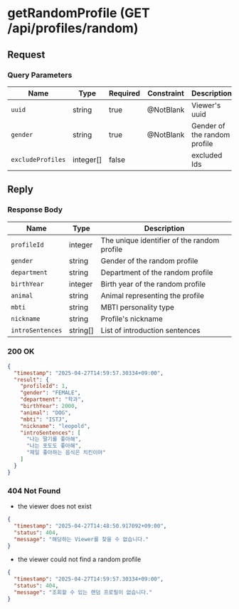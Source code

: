 # getRandomProfile (GET /api/profiles/random)

## Request

### Query Parameters

| Name              | Type      | Required | Constraint | Description                  |
|-------------------|-----------|----------|------------|------------------------------|
| `uuid`            | string    | true     | @NotBlank  | Viewer's uuid                |
| `gender`          | string    | true     | @NotBlank  | Gender of the random profile | 
| `excludeProfiles` | integer[] | false    |            | excluded Ids                 |

## Reply

### Response Body

| Name             | Type     | Description                                 |
|------------------|----------|---------------------------------------------|
| `profileId`      | integer  | The unique identifier of the random profile |
| `gender`         | string   | Gender of the random profile                |
| `department`     | string   | Department of the random profile            |
| `birthYear`      | integer  | Birth year of the random profile            |
| `animal`         | string   | Animal representing the profile             |
| `mbti`           | string   | MBTI personality type                       |
| `nickname`       | string   | Profile's nickname                          |
| `introSentences` | string[] | List of introduction sentences              |

### 200 OK

```json
{
  "timestamp": "2025-04-27T14:59:57.30334+09:00",
  "result": {
    "profileId": 1,
    "gender": "FEMALE",
    "department": "학과",
    "birthYear": 2000,
    "animal": "DOG",
    "mbti": "ISTJ",
    "nickname": "leopold",
    "introSentences": [
      "나는 딸기를 좋아해",
      "나는 포도도 좋아해",
      "제일 좋아하는 음식은 치킨이야"
    ]
  }
}
```

### 404 Not Found

- the viewer does not exist

```json
{
  "timestamp": "2025-04-27T14:48:50.917092+09:00",
  "status": 404,
  "message": "해당하는 Viewer를 찾을 수 없습니다."
}
```

- the viewer could not find a random profile

```json
{
  "timestamp": "2025-04-27T14:59:57.30334+09:00",
  "status": 404,
  "message": "조회할 수 있는 랜덤 프로필이 없습니다."
}
```
